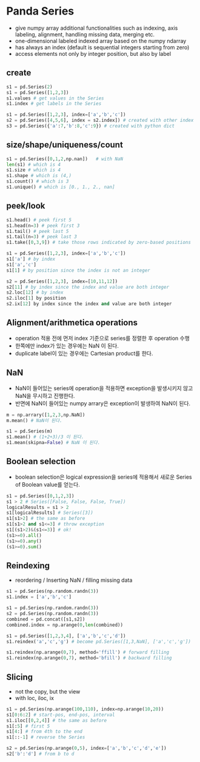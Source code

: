 
# Panda Series

* give numpy array additional functionalities such as indexing, axis labeling, alignment, handling missing data, merging etc.
* one-dimensional labeled indexed array based on the numpy ndarray
* has always an index (default is sequential integers starting from zero)
* access elements not only by integer position, but also by label

## create

```python
s1 = pd.Series(2)
s1 = pd.Series([1,2,3])
s1.values # get values in the Series
s1.index # get labels in the Series

s1 = pd.Series([1,2,3], index=['a','b','c'])
s2 = pd.Series([4,5,6], index = s2.index]) # created with other index
s3 = pd.Series({'a':7,'b':8,'c':9}) # created with python dict

```

## size/shape/uniqueness/count

```python
s1 = pd.Series([0,1,2,np.nan])   # with NaN
len(s1) # which is 4
s1.size # which is 4
s1.shape # which is (4,)
s1.count() # which is 3
s1.unique() # which is [0., 1., 2., nan]
```

## peek/look

```python
s1.head() # peek first 5
s1.head(n=3) # peek first 3
s1.tail() # peek last 5
s1.tail(n=3) # peek last 3
s1.take([0,3,9]) # take those rows indicated by zero-based positions

s1 = pd.Series([1,2,3], index=['a','b','c'])
s1['a'] # by index
s1['a','c']
s1[1] # by position since the index is not an integer

s2 = pd.Series([1,2,3], index=[10,11,12])
s2[11] # by index since the index and value are both integer
s2.loc[12] # by index
s2.iloc[1] by position
s2.ix[12] by index since the index and value are both integer

```

## Alignment/arithmetica operations

* operation 적용 전에 먼저 index 기준으로 series를 정렬한 후 operation 수행
* 한쪽에만 index가 있는 경우에는 NaN 이 된다.
* duplicate label이 있는 경우에는 Cartesian product를 한다.

## NaN

* NaN이 들어있는 series에 operation을 적용하면 exception을 발생시키지 않고 NaN을 무시하고 진행한다.
* 반면에 NaN이 들어있는 numpy arrary은 exception이 발생하여 NaN이 된다.

```python
m = np.arrary([1,2,3,np.NaN])
m.mean() # NaN이 된다.

s1 = pd.Series(m)
s1.mean() # (1+2+3)/3 이 된다.
s1.mean(skipna=False) # NaN 이 된다.
```

## Boolean selection

* boolean selection은 logical expression을 series에 적용해서 새로운 Series of Boolean value를 얻는다.

```python
s1 = pd.Series([0,1,2,3])
s1 > 2 # Series([False, False, False, True])
logicalResults = s1 > 2
s1[logicalResults] # Series([3])
s1[s1>2] # the same as before
s1[s1>2 and s1<=3] # throw exception
s1[(s1>2)&(s1<=3)] # ok!
(s1>=0).all()
(s1>=0).any()
(s1>=0).sum()
```

## Reindexing

* reordering / Inserting NaN / filling missing data

```python
s1 = pd.Series(np.random.randn(3))
s1.index = ['a','b','c']

s1 = pd.Series(np.random.randn(3))
s2 = pd.Series(np.random.randn(3))
combined = pd.concat([s1,s2])
combined.index = np.arange(0,len(combined))

s1 = pd.Series([1,2,3,4], ['a','b','c','d'])
s1.reindex('a','c','g') # become pd.Series([1,3,NaN], ['a','c','g'])

s1.reindex(np.arange(0,7), method='ffill') # forward filling
s1.reindex(np.arange(0,7), method='bfill') # backward filling
```

## Slicing

* not the copy, but the view
* with loc, iloc, ix

```python
s1 = pd.Series(np.arange(100,110), index=np.arange(10,20))
s1[0:6:2] # start-pos, end-pos, interval
s1.iloc[[0,2,4]] # the same as before
s1[:5] # first 5
s1[4:] # from 4th to the end
s1[::-1] # reverse the Series

s2 = pd.Series(np.arange(0,5), index=['a','b','c','d','e'])
s2['b':'d'] # from b to d

```
